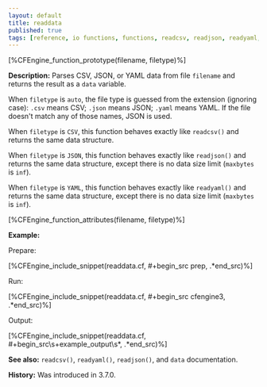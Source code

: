 ```yaml
---
layout: default
title: readdata
published: true
tags: [reference, io functions, functions, readcsv, readjson, readyaml, readdata, CSV, JSON, YAML, container]
---
```


[%CFEngine_function_prototype(filename, filetype)%]

**Description:** Parses CSV, JSON, or YAML data from file `filename`
and returns the result as a `data` variable.

When `filetype` is `auto`, the file type is guessed from the extension
(ignoring case): `.csv` means CSV; `.json` means JSON; `.yaml` means
YAML. If the file doesn't match any of those names, JSON is used.

When `filetype` is `CSV`, this function behaves exactly like
`readcsv()` and returns the same data structure.

When `filetype` is `JSON`, this function behaves exactly like
`readjson()` and returns the same data structure, except there is no
data size limit (`maxbytes` is `inf`).

When `filetype` is `YAML`, this function behaves exactly like
`readyaml()` and returns the same data structure, except there is no
data size limit (`maxbytes` is `inf`).

[%CFEngine_function_attributes(filename, filetype)%]

**Example:**

Prepare:

[%CFEngine_include_snippet(readdata.cf, #\+begin_src prep, .*end_src)%]

Run:

[%CFEngine_include_snippet(readdata.cf, #\+begin_src cfengine3, .*end_src)%]

Output:

[%CFEngine_include_snippet(readdata.cf, #\+begin_src\s+example_output\s*, .*end_src)%]

**See also:** `readcsv()`, `readyaml()`, `readjson()`, and `data` documentation.

**History:** Was introduced in 3.7.0.
